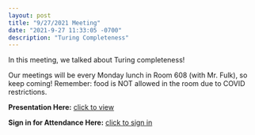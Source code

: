 ```yaml
---
layout: post
title: "9/27/2021 Meeting"
date: "2021-9-27 11:33:05 -0700"
description: "Turing Completeness"
---
```


In this meeting, we talked about Turing completeness! 

Our meetings will be every Monday lunch in Room 608 (with Mr. Fulk), so keep coming! Remember: food is NOT allowed in the room due to COVID restrictions.

**Presentation Here:** [click to view](https://docs.google.com/presentation/d/1PdXacuCRqhm_RtHH7A-wXSlU02Qmp-vp/edit?usp=sharing&ouid=117404528484703781136&rtpof=true&sd=true)

**Sign in for Attendance Here:** [click to sign in](http://tinyurl.com/lhscs0927)

